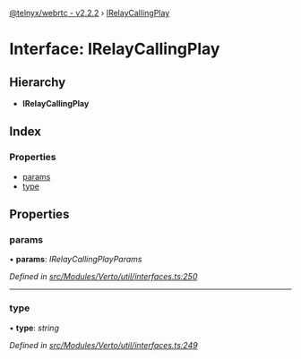[@telnyx/webrtc - v2.2.2](../README.md) › [IRelayCallingPlay](irelaycallingplay.md)

# Interface: IRelayCallingPlay

## Hierarchy

* **IRelayCallingPlay**

## Index

### Properties

* [params](irelaycallingplay.md#params)
* [type](irelaycallingplay.md#type)

## Properties

###  params

• **params**: *IRelayCallingPlayParams*

*Defined in [src/Modules/Verto/util/interfaces.ts:250](https://github.com/team-telnyx/webrtc/blob/main/packages/js/src/Modules/Verto/util/interfaces.ts#L250)*

___

###  type

• **type**: *string*

*Defined in [src/Modules/Verto/util/interfaces.ts:249](https://github.com/team-telnyx/webrtc/blob/main/packages/js/src/Modules/Verto/util/interfaces.ts#L249)*
